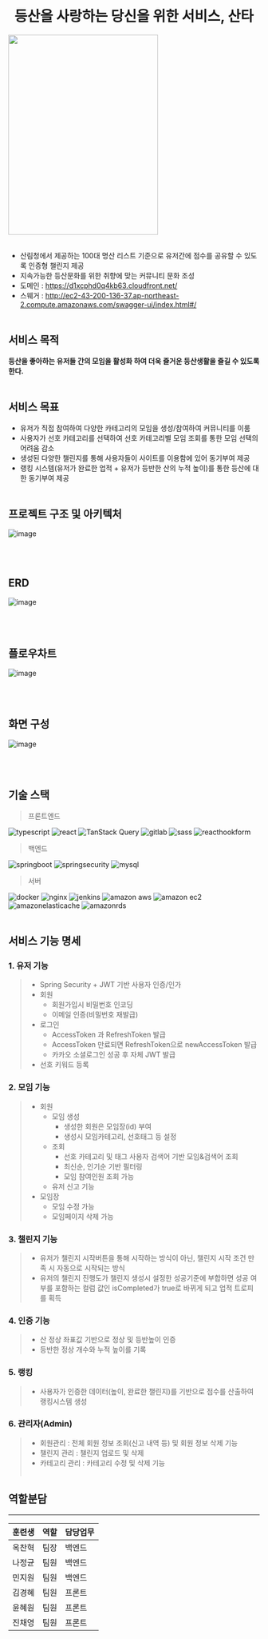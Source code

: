 # <center>등산을 사랑하는 당신을 위한 서비스, 산타</center>

<img src="https://github.com/MinZW0n/Santa/assets/118906074/8cb85610-59be-4f89-9aba-810f34ddc98f" width="300" height="400"/>
<br></br>

 - 산림청에서 제공하는 100대 명산 리스트 기준으로 유저간에 점수를 공유할 수 있도록 인증형 챌린지 제공
 - 지속가능한 등산문화를 위한 취향에 맞는 커뮤니티 문화 조성
 - 도메인 : https://d1xcphd0q4kb63.cloudfront.net/
 - 스웨거 : http://ec2-43-200-136-37.ap-northeast-2.compute.amazonaws.com/swagger-ui/index.html#/ <br></br>


## **서비스 목적**
**등산을 좋아하는 유저들 간의 모임을 활성화 하여 더욱 즐거운 등산생활을 즐길 수 있도록 한다.**
<br></br>
## 서비스 목표
- 유저가 직접 참여하여 다양한 카테고리의 모임을 생성/참여하여 커뮤니티를 이룸
- 사용자가 선호 카테고리를 선택하여 선호 카테고리별 모임 조회를 통한 모임 선택의 어려움 감소
- 생성된 다양한 챌린지를 통해 사용자들이 사이트를 이용함에 있어 동기부여 제공
- 랭킹 시스템(유저가 완료한 업적 + 유저가 등반한 산의 누적 높이)를 통한 등산에 대한 동기부여 제공
<br></br>
## 프로젝트 구조 및 아키텍처
![image](https://github.com/MinZW0n/Santa/assets/118906074/f869d090-69ce-48c9-b60a-932e062931f3)

<br></br>
## ERD

![image](https://github.com/MinZW0n/Santa/assets/118906074/9a3f5b3e-b286-42ae-86ac-6ef19dbf1577)

<br></br>
## 플로우차트

![image](https://github.com/MinZW0n/Santa/assets/118906074/34ead2ef-45fe-4227-a7f7-5e87706f0e82)

<br></br>
## 화면 구성

![image](https://github.com/MinZW0n/Santa/assets/118906074/f4452849-3098-45e9-9b01-2a8da7e385f0)


<br></br>
## 기술 스택

> 프론트엔드

<img alt="typescript" src ="https://img.shields.io/badge/typescript-3178C6.svg?&style=for-the-badge&logo=typescript&logoColor=white"/> <img alt="react" src ="https://img.shields.io/badge/react-61DAFB.svg?&style=for-the-badge&logo=react&logoColor=white"/> <img alt="TanStack Query" src ="https://img.shields.io/badge/TanStack Query-FF4154.svg?&style=for-the-badge&logo=reactquery&logoColor=white"/>
<img alt="gitlab" src ="https://img.shields.io/badge/gitlab-FC6D26.svg?&style=for-the-badge&logo=gitlab&logoColor=white"/>
<img alt="sass" src ="https://img.shields.io/badge/sass-CC6699.svg?&style=for-the-badge&logo=sass&logoColor=white"/>
<img alt="reacthookform" src ="https://img.shields.io/badge/reacthookform-EC5990.svg?&style=for-the-badge&logo=reacthookform&logoColor=white"/> 

> 백엔드

<img alt="springboot" src ="https://img.shields.io/badge/springboot-6DB33F.svg?&style=for-the-badge&logo=springboot&logoColor=white"/> <img alt="springsecurity" src ="https://img.shields.io/badge/springsecurity-6DB33F.svg?&style=for-the-badge&logo=springsecurity&logoColor=white"/>
<img alt="mysql" src ="https://img.shields.io/badge/mysql-4479A1.svg?&style=for-the-badge&logo=mysql&logoColor=white"/> 



> 서버

<img alt="docker" src ="https://img.shields.io/badge/docker-2496ED.svg?&style=for-the-badge&logo=docker&logoColor=white"/> <img alt="nginx" src ="https://img.shields.io/badge/nginx-009639.svg?&style=for-the-badge&logo=nginx&logoColor=white"/>
<img alt="jenkins" src ="https://img.shields.io/badge/jenkins-D24939.svg?&style=for-the-badge&logo=jenkins&logoColor=white"/>
<img alt="amazon aws" src ="https://img.shields.io/badge/amazon aws-232F3E.svg?&style=for-the-badge&logo=amazonaws&logoColor=white"/>
<img alt="amazon ec2" src ="https://img.shields.io/badge/amazon ec2-FF9900.svg?&style=for-the-badge&logo=amazonec2&logoColor=white"/>
<img alt="amazonelasticache" src ="https://img.shields.io/badge/amazon elasticache-C925D1.svg?&style=for-the-badge&logo=amazonelasticache&logoColor=white"/> <img alt="amazonrds" src ="https://img.shields.io/badge/amazonrds-527FFF.svg?&style=for-the-badge&logo=amazonrds&logoColor=white"/>
<br></br>
## 서비스 기능 명세
### 1. 유저 기능
> - Spring Security + JWT 기반 사용자 인증/인가
> - 회원
>    - 회원가입시 비밀번호 인코딩
>    - 이메일 인증(비밀번호 재발급)
> - 로그인
>    - AccessToken 과 RefreshToken 발급
>    - AccessToken 만료되면 RefreshToken으로 newAccessToken 발급
>    - 카카오 소셜로그인 성공 후 자체 JWT 발급
> - 선호 키워드 등록

### 2. 모임 기능
> - 회원
>    - 모임 생성
>        - 생성한 회원은 모임장(id) 부여
>        - 생성시 모임카테고리, 선호태그 등 설정
>    - 조회
>        - 선호 카테고리 및 태그 사용자 검색어 기반 모임&검색어 조회
>        - 최신순, 인기순 기반 필터링
>        - 모임 참여인원 조회 가능
>    - 유저 신고 기능
> - 모임장
>    - 모임 수정 가능
>    - 모임페이지 삭제 가능

### 3.  챌린지 기능
> - 유저가 챌린지 시작버튼을 통해 시작하는 방식이 아닌, 챌린지 시작 조건 만족 시 자동으로 시작되는 방식
> - 유저의 챌린지 진행도가 챌린지 생성시 설정한 성공기준에 부합하면 성공 여부를 포함하는 컬럼 값인 isCompleted가 true로 바뀌게 되고 업적 트로피를 획득

### 4.  인증 기능
> - 산 정상 좌표값 기반으로 정상 및 등반높이 인증
> - 등반한 정상 개수와 누적 높이를 기록

### 5. 랭킹
> - 사용자가 인증한 데이터(높이, 완료한 챌린지)를 기반으로  점수를 산출하여 랭킹시스템 생성

### 6. 관리자(Admin)
> - 회원관리 : 전체 회원 정보 조회(신고 내역 등) 및 회원 정보 삭제 기능
> - 챌린지 관리 : 챌린지 업로드 및 삭제
> - 카테고리 관리 : 카테고리 수정 및 삭제 기능
<br></br>
## 역할분담
---
| 훈련생 | 역할  | 담당업무 |
| --- | --- | ---- |
| 옥찬혁 | 팀장  | 백엔드  |
| 나정균 | 팀원  | 백엔드  |
| 민지원 | 팀원  | 백엔드  |
| 김경혜 | 팀원  | 프론트  |
| 윤혜원 | 팀원  | 프론트  |
| 진채영 | 팀원  | 프론트  |

